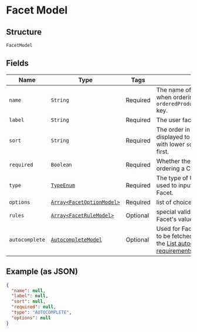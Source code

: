 
# Facet Model

## Structure

`FacetModel`

## Fields

| Name | Type | Tags | Description |
|  --- | --- | --- | --- |
| `name` | `String` | Required | The name of the Facet. To be used as a key when ordering a Campaign, under the `orderedProductsSpecs.postingRequirements` key. |
| `label` | `String` | Required | The user facing label |
| `sort` | `String` | Required | The order in the list of vacancy fields to be displayed to the user when posting. Facets with lower `sort` values should be displayed first. |
| `required` | `Boolean` | Required | Whether the Facet is required when ordering a Campaign. |
| `type` | [`TypeEnum`](../../doc/models/type-enum.md) | Required | The type of UI and data structure to be used to input and store values for this Facet. |
| `options` | [`Array<FacetOptionModel>`](../../doc/models/facet-option-model.md) | Required | list of choices for this Facet's value. |
| `rules` | [`Array<FacetRuleModel>`](../../doc/models/facet-rule-model.md) | Optional | special validation rules that apply for this Facet's value |
| `autocomplete` | [`AutocompleteModel`](../../doc/models/autocomplete-model.md) | Optional | Used for Facets whose value choices need to be fetched through an additional call to the [List autocomplete values for posting requirements](https://vonq.stoplight.io/docs/hapi/b3A6MzM2MDEzODk-list-autocomplete-values-for-posting-requirement) endpoint. |

## Example (as JSON)

```json
{
  "name": null,
  "label": null,
  "sort": null,
  "required": null,
  "type": "AUTOCOMPLETE",
  "options": null
}
```

